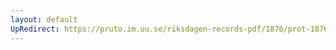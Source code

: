 ```yaml
---
layout: default
UpRedirect: https://pruto.im.uu.se/riksdagen-records-pdf/1876/prot-1876--fk--004.pdf
---
```

